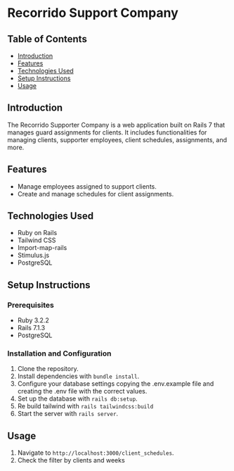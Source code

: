 # Recorrido Support Company

## Table of Contents

- [Introduction](#introduction)
- [Features](#features)
- [Technologies Used](#technologies-used)
- [Setup Instructions](#setup-instructions)
- [Usage](#usage)

## Introduction

The Recorrido Supporter Company is a web application built on Rails 7 that manages guard assignments for clients. It includes functionalities for managing clients, supporter employees, client schedules, assignments, and more.

## Features

- Manage employees assigned to support clients.
- Create and manage schedules for client assignments.

## Technologies Used

- Ruby on Rails
- Tailwind CSS
- Import-map-rails
- Stimulus.js
- PostgreSQL

## Setup Instructions

### Prerequisites

- Ruby 3.2.2
- Rails 7.1.3
- PostgreSQL

### Installation and Configuration

1. Clone the repository.
2. Install dependencies with `bundle install`.
3. Configure your database settings copying the .env.example file and creating the .env file with the correct values.
4. Set up the database with `rails db:setup`.
6. Re build tailwind with `rails tailwindcss:build`
5. Start the server with `rails server`.

## Usage

1. Navigate to `http://localhost:3000/client_schedules`.
2. Check the filter by clients and weeks


